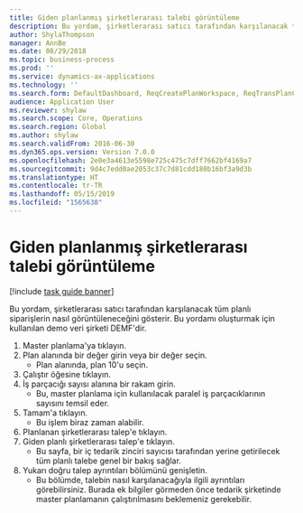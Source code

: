```yaml
---
title: Giden planlanmış şirketlerarası talebi görüntüleme
description: Bu yordam, şirketlerarası satıcı tarafından karşılanacak tüm planlı siparişlerin nasıl görüntüleneceğini gösterir.
author: ShylaThompson
manager: AnnBe
ms.date: 08/29/2018
ms.topic: business-process
ms.prod: ''
ms.service: dynamics-ax-applications
ms.technology: ''
ms.search.form: DefaultDashboard, ReqCreatePlanWorkspace, ReqTransPlanCard, ReqOutboundIntercompanyDemand
audience: Application User
ms.reviewer: shylaw
ms.search.scope: Core, Operations
ms.search.region: Global
ms.author: shylaw
ms.search.validFrom: 2016-06-30
ms.dyn365.ops.version: Version 7.0.0
ms.openlocfilehash: 2e0e3a4613e5598e725c475c7dff7662bf4169a7
ms.sourcegitcommit: 9d4c7edd0ae2053c37c7d81cdd180b16bf3a9d3b
ms.translationtype: HT
ms.contentlocale: tr-TR
ms.lasthandoff: 05/15/2019
ms.locfileid: "1565638"
---
```

# <a name="view-outbound-planned-intercompany-demand"></a>Giden planlanmış şirketlerarası talebi görüntüleme

[!include [task guide banner](../../includes/task-guide-banner.md)]

Bu yordam, şirketlerarası satıcı tarafından karşılanacak tüm planlı siparişlerin nasıl görüntüleneceğini gösterir. Bu yordamı oluşturmak için kullanılan demo veri şirketi DEMF'dir.

1. Master planlama'ya tıklayın.
2. Plan alanında bir değer girin veya bir değer seçin.
    * Plan alanında, plan 10'u seçin.  
3. Çalıştır öğesine tıklayın.
4. İş parçacığı sayısı alanına bir rakam girin.
    * Bu, master planlama için kullanılacak paralel iş parçacıklarının sayısını temsil eder.  
5. Tamam'a tıklayın.
    * Bu işlem biraz zaman alabilir.  
6. Planlanan şirketlerarası talep'e tıklayın.
7. Giden planlı şirketlerarası talep'e tıklayın.
    * Bu sayfa, bir iç tedarik zinciri sayıcısı tarafından yerine getirilecek tüm planlı talebe genel bir bakış sağlar.  
8. Yukarı doğru talep ayrıntıları bölümünü genişletin.
    * Bu bölümde, talebin nasıl karşılanacağıyla ilgili ayrıntıları görebilirsiniz. Burada ek bilgiler görmeden önce tedarik şirketinde master planlamanın çalıştırılmasını beklemeniz gerekebilir.  

